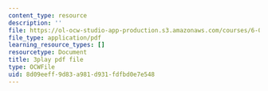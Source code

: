 ```yaml
---
content_type: resource
description: ''
file: https://ol-ocw-studio-app-production.s3.amazonaws.com/courses/6-0001-introduction-to-computer-science-and-programming-in-python-fall-2016/8d09eeff9d83a981d931fdfbd0e7e548_ncpb4wIsQu8.pdf
file_type: application/pdf
learning_resource_types: []
resourcetype: Document
title: 3play pdf file
type: OCWFile
uid: 8d09eeff-9d83-a981-d931-fdfbd0e7e548
---
```

